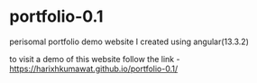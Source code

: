 # portfolio-0.1
perisomal portfolio demo website I created using angular(13.3.2)

to visit a demo of this website follow the link - https://harixhkumawat.github.io/portfolio-0.1/
